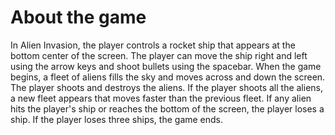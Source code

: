 # About the game
In Alien Invasion, the player controls a rocket ship that appears at the bottom center
of the screen. The player can move the ship right and left using the arrow keys and shoot
bullets using the spacebar. When the game begins, a fleet of aliens fills the sky and moves
across and down the screen. The player shoots and destroys the aliens. If the player shoots
all the aliens, a new fleet appears that moves faster than the previous fleet. If any alien
hits the player's ship or reaches the bottom of the screen, the player loses a ship. If the
player loses three ships, the game ends.

